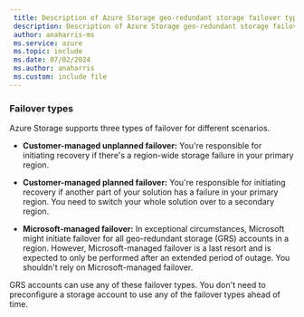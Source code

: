 ```yaml
---
 title: Description of Azure Storage geo-redundant storage failover types
 description: Description of Azure Storage geo-redundant storage failover types
 author: anaharris-ms
 ms.service: azure
 ms.topic: include
 ms.date: 07/02/2024
 ms.author: anaharris
 ms.custom: include file
---
```


### Failover types

Azure Storage supports three types of failover for different scenarios.

- **Customer-managed unplanned failover:** You're responsible for initiating recovery if there's a region-wide storage failure in your primary region.

- **Customer-managed planned failover:** You're responsible for initiating recovery if another part of your solution has a failure in your primary region. You need to switch your whole solution over to a secondary region.

- **Microsoft-managed failover:** In exceptional circumstances, Microsoft might initiate failover for all geo-redundant storage (GRS) accounts in a region. However, Microsoft-managed failover is a last resort and is expected to only be performed after an extended period of outage. You shouldn't rely on Microsoft-managed failover.

GRS accounts can use any of these failover types. You don't need to preconfigure a storage account to use any of the failover types ahead of time.
